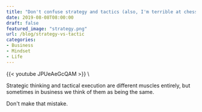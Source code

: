 ```yaml
---
title: "Don't confuse strategy and tactics (also, I'm terrible at chess"
date: 2019-08-08T08:00:00
draft: false
featured_image: "strategy.png"
url: /blog/strategy-vs-tactic
categories:
- Business
- Mindset
- Life
---
```


{{< youtube JPUeAeGcQAM >}} \

Strategic thinking and tactical execution are different muscles entirely, but sometimes in business we think of them as being the same.

Don't make that mistake.